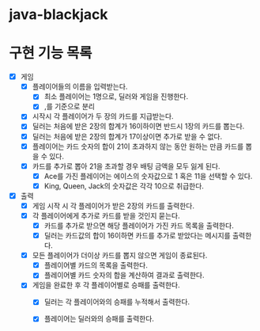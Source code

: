 # java-blackjack

# 구현 기능 목록

-[x] 게임
    - [x] 플레이어들의 이름을 입력받는다.
        - [x] 최소 플레이어는 1명으로, 딜러와 게임을 진행한다.
        - [x] ,를 기준으로 분리

    - [x] 시작시 각 플레이어가 두 장의 카드를 지급받는다.
    - [x] 딜러는 처음에 받은 2장의 합계가 16이하이면 반드시 1장의 카드를 뽑는다.
    - [x] 딜러는 처음에 받은 2장의 합계가 17이상이면 추가로 받을 수 없다.
    - [x] 플레이어는 카드 숫자의 합이 21이 초과하지 않는 동안 원하는 만큼 카드를 뽑을 수 있다.
    - [x] 카드를 추가로 뽑아 21을 초과할 경우 배팅 금액을 모두 잃게 된다.
        - [x] Ace를 가진 플레이어는 에이스의 숫자값으로 1 혹은 11을 선택할 수 있다.
        - [x] King, Queen, Jack의 숫자값은 각각 10으로 취급한다.

-[x] 출력
    - [x] 게임 시작 시 각 플레이어가 받은 2장의 카드를 출력한다.
    - [x] 각 플레이어에게 추가로 카드를 받을 것인지 묻는다.
        - [x] 카드를 추가로 받으면 해당 플레이어가 가진 카드 목록을 출력한다.
        - [x] 딜러는 카드값의 합이 16이하면 카드를 추가로 받았다는 메시지를 출력한다.

    - [x] 모든 플레이어가 더이상 카드를 뽑지 않으면 게임이 종료된다.
        - [x] 플레이어별 카드의 목록을 출력한다.
        - [x] 플레이어별 카드 숫자의 합을 계산하여 결과로 출력한다.

    - [x] 게임을 완료한 후 각 플레이어별로 승패를 출력한다.
        - [x] 딜러는 각 플레이어와의 승패를 누적해서 출력한다.
        - [x] 플레이어는 딜러와의 승패를 출력한다.


 